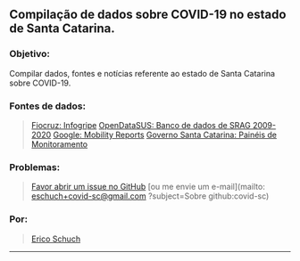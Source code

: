 ## Compilação de dados sobre COVID-19 no estado de Santa Catarina.

### Objetivo:

Compilar dados, fontes e notícias referente ao estado de Santa Catarina sobre COVID-19.


### Fontes de dados:

> [Fiocruz: Infogripe](https://gitlab.procc.fiocruz.br/mave/repo/tree/master/Dados/InfoGripe)
> [OpenDataSUS: Banco de dados de SRAG 2009-2020](https://opendatasus.saude.gov.br/dataset?tags=SRAG)
> [Google: Mobility Reports](https://www.google.com/covid19/mobility/)
> [Governo Santa Catarina: Painéis de Monitoramento](http://transparenciacovid19.sc.gov.br/paineis)


### Problemas:

> [Favor abrir um issue no GitHub](https://github.com/eschuch/covid-sc/issues/new/choose)
> [ou me envie um e-mail](mailto: eschuch+covid-sc@gmail.com ?subject=Sobre github:covid-sc)

### Por:

> [Erico Schuch](https://twitter.com/t00rmenta)


---